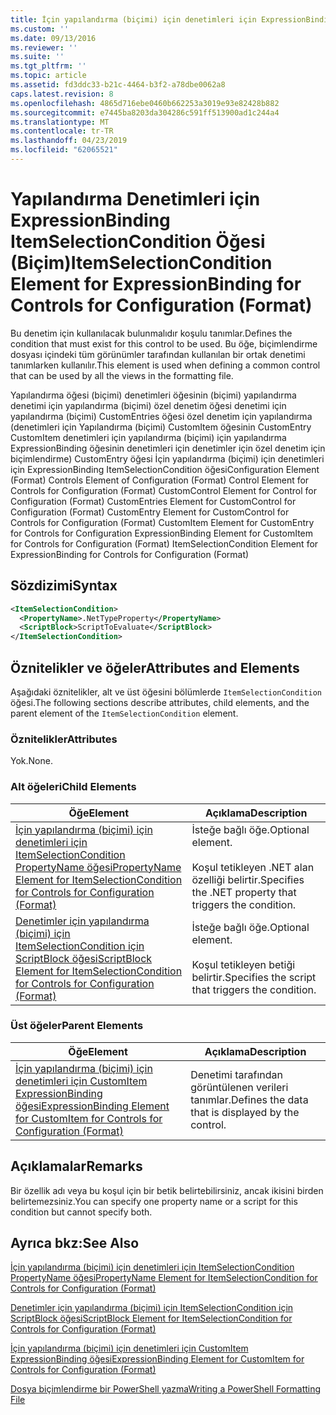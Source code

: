 ```yaml
---
title: İçin yapılandırma (biçimi) için denetimleri için ExpressionBinding ItemSelectionCondition öğesi | Microsoft Docs
ms.custom: ''
ms.date: 09/13/2016
ms.reviewer: ''
ms.suite: ''
ms.tgt_pltfrm: ''
ms.topic: article
ms.assetid: fd3ddc33-b21c-4464-b3f2-a78dbe0062a8
caps.latest.revision: 8
ms.openlocfilehash: 4865d716ebe0460b662253a3019e93e82428b882
ms.sourcegitcommit: e7445ba8203da304286c591ff513900ad1c244a4
ms.translationtype: MT
ms.contentlocale: tr-TR
ms.lasthandoff: 04/23/2019
ms.locfileid: "62065521"
---
```

# <a name="itemselectioncondition-element-for-expressionbinding-for-controls-for-configuration-format"></a><span data-ttu-id="33626-102">Yapılandırma Denetimleri için ExpressionBinding ItemSelectionCondition Öğesi (Biçim)</span><span class="sxs-lookup"><span data-stu-id="33626-102">ItemSelectionCondition Element for ExpressionBinding for Controls for Configuration (Format)</span></span>

<span data-ttu-id="33626-103">Bu denetim için kullanılacak bulunmalıdır koşulu tanımlar.</span><span class="sxs-lookup"><span data-stu-id="33626-103">Defines the condition that must exist for this control to be used.</span></span> <span data-ttu-id="33626-104">Bu öğe, biçimlendirme dosyası içindeki tüm görünümler tarafından kullanılan bir ortak denetimi tanımlarken kullanılır.</span><span class="sxs-lookup"><span data-stu-id="33626-104">This element is used when defining a common control that can be used by all the views in the formatting file.</span></span>

<span data-ttu-id="33626-105">Yapılandırma öğesi (biçimi) denetimleri öğesinin (biçimi) yapılandırma denetimi için yapılandırma (biçimi) özel denetim öğesi denetimi için yapılandırma (biçimi) CustomEntries öğesi özel denetim için yapılandırma (denetimleri için Yapılandırma (biçimi) CustomItem öğesinin CustomEntry CustomItem denetimleri için yapılandırma (biçimi) için yapılandırma ExpressionBinding öğesinin denetimleri için denetimler için özel denetim için biçimlendirme) CustomEntry öğesi İçin yapılandırma (biçimi) için denetimleri için ExpressionBinding ItemSelectionCondition öğesi</span><span class="sxs-lookup"><span data-stu-id="33626-105">Configuration Element (Format) Controls Element of Configuration (Format) Control Element for Controls for Configuration (Format) CustomControl Element for Control for Configuration (Format) CustomEntries Element for CustomControl for Configuration (Format) CustomEntry Element for CustomControl for Controls for Configuration (Format) CustomItem Element for CustomEntry for Controls for Configuration ExpressionBinding Element for CustomItem for Controls for Configuration (Format) ItemSelectionCondition Element for ExpressionBinding for Controls for Configuration (Format)</span></span>

## <a name="syntax"></a><span data-ttu-id="33626-106">Sözdizimi</span><span class="sxs-lookup"><span data-stu-id="33626-106">Syntax</span></span>

```xml
<ItemSelectionCondition>
  <PropertyName>.NetTypeProperty</PropertyName>
  <ScriptBlock>ScriptToEvaluate</ScriptBlock>
</ItemSelectionCondition>
```

## <a name="attributes-and-elements"></a><span data-ttu-id="33626-107">Öznitelikler ve öğeler</span><span class="sxs-lookup"><span data-stu-id="33626-107">Attributes and Elements</span></span>

<span data-ttu-id="33626-108">Aşağıdaki öznitelikler, alt ve üst öğesini bölümlerde `ItemSelectionCondition` öğesi.</span><span class="sxs-lookup"><span data-stu-id="33626-108">The following sections describe attributes, child elements, and the parent element of the `ItemSelectionCondition` element.</span></span>

### <a name="attributes"></a><span data-ttu-id="33626-109">Öznitelikler</span><span class="sxs-lookup"><span data-stu-id="33626-109">Attributes</span></span>

<span data-ttu-id="33626-110">Yok.</span><span class="sxs-lookup"><span data-stu-id="33626-110">None.</span></span>

### <a name="child-elements"></a><span data-ttu-id="33626-111">Alt öğeleri</span><span class="sxs-lookup"><span data-stu-id="33626-111">Child Elements</span></span>

|<span data-ttu-id="33626-112">Öğe</span><span class="sxs-lookup"><span data-stu-id="33626-112">Element</span></span>|<span data-ttu-id="33626-113">Açıklama</span><span class="sxs-lookup"><span data-stu-id="33626-113">Description</span></span>|
|-------------|-----------------|
|[<span data-ttu-id="33626-114">İçin yapılandırma (biçimi) için denetimleri için ItemSelectionCondition PropertyName öğesi</span><span class="sxs-lookup"><span data-stu-id="33626-114">PropertyName Element for ItemSelectionCondition for Controls for Configuration (Format)</span></span>](./propertyname-element-for-itemseclectioncondition-for-controls-for-configuration-format.md)|<span data-ttu-id="33626-115">İsteğe bağlı öğe.</span><span class="sxs-lookup"><span data-stu-id="33626-115">Optional element.</span></span><br /><br /> <span data-ttu-id="33626-116">Koşul tetikleyen .NET alan özelliği belirtir.</span><span class="sxs-lookup"><span data-stu-id="33626-116">Specifies the .NET property that triggers the condition.</span></span>|
|[<span data-ttu-id="33626-117">Denetimler için yapılandırma (biçimi) için ItemSelectionCondition için ScriptBlock öğesi</span><span class="sxs-lookup"><span data-stu-id="33626-117">ScriptBlock Element for ItemSelectionCondition for Controls for Configuration (Format)</span></span>](./scriptblock-element-for-itemseclectioncondition-for-controls-for-configuration-format.md)|<span data-ttu-id="33626-118">İsteğe bağlı öğe.</span><span class="sxs-lookup"><span data-stu-id="33626-118">Optional element.</span></span><br /><br /> <span data-ttu-id="33626-119">Koşul tetikleyen betiği belirtir.</span><span class="sxs-lookup"><span data-stu-id="33626-119">Specifies the script that triggers the condition.</span></span>|

### <a name="parent-elements"></a><span data-ttu-id="33626-120">Üst öğeler</span><span class="sxs-lookup"><span data-stu-id="33626-120">Parent Elements</span></span>

|<span data-ttu-id="33626-121">Öğe</span><span class="sxs-lookup"><span data-stu-id="33626-121">Element</span></span>|<span data-ttu-id="33626-122">Açıklama</span><span class="sxs-lookup"><span data-stu-id="33626-122">Description</span></span>|
|-------------|-----------------|
|[<span data-ttu-id="33626-123">İçin yapılandırma (biçimi) için denetimleri için CustomItem ExpressionBinding öğesi</span><span class="sxs-lookup"><span data-stu-id="33626-123">ExpressionBinding Element for CustomItem for Controls for Configuration (Format)</span></span>](./expressionbinding-element-for-customitem-for-controls-for-configuration-format.md)|<span data-ttu-id="33626-124">Denetimi tarafından görüntülenen verileri tanımlar.</span><span class="sxs-lookup"><span data-stu-id="33626-124">Defines the data that is displayed by the control.</span></span>|

## <a name="remarks"></a><span data-ttu-id="33626-125">Açıklamalar</span><span class="sxs-lookup"><span data-stu-id="33626-125">Remarks</span></span>

<span data-ttu-id="33626-126">Bir özellik adı veya bu koşul için bir betik belirtebilirsiniz, ancak ikisini birden belirtemezsiniz.</span><span class="sxs-lookup"><span data-stu-id="33626-126">You can specify one property name or a script for this condition but cannot specify both.</span></span>

## <a name="see-also"></a><span data-ttu-id="33626-127">Ayrıca bkz:</span><span class="sxs-lookup"><span data-stu-id="33626-127">See Also</span></span>

[<span data-ttu-id="33626-128">İçin yapılandırma (biçimi) için denetimleri için ItemSelectionCondition PropertyName öğesi</span><span class="sxs-lookup"><span data-stu-id="33626-128">PropertyName Element for ItemSelectionCondition for Controls for Configuration (Format)</span></span>](./propertyname-element-for-itemseclectioncondition-for-controls-for-configuration-format.md)

[<span data-ttu-id="33626-129">Denetimler için yapılandırma (biçimi) için ItemSelectionCondition için ScriptBlock öğesi</span><span class="sxs-lookup"><span data-stu-id="33626-129">ScriptBlock Element for ItemSelectionCondition for Controls for Configuration (Format)</span></span>](./scriptblock-element-for-itemseclectioncondition-for-controls-for-configuration-format.md)

[<span data-ttu-id="33626-130">İçin yapılandırma (biçimi) için denetimleri için CustomItem ExpressionBinding öğesi</span><span class="sxs-lookup"><span data-stu-id="33626-130">ExpressionBinding Element for CustomItem for Controls for Configuration (Format)</span></span>](./expressionbinding-element-for-customitem-for-controls-for-configuration-format.md)

[<span data-ttu-id="33626-131">Dosya biçimlendirme bir PowerShell yazma</span><span class="sxs-lookup"><span data-stu-id="33626-131">Writing a PowerShell Formatting File</span></span>](./writing-a-powershell-formatting-file.md)
